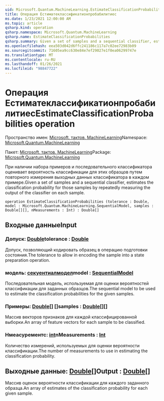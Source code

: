 ```yaml
---
uid: Microsoft.Quantum.MachineLearning.EstimateClassificationProbabilities
title: Операция Естиматеклассификатионпробабилитиес
ms.date: 1/23/2021 12:00:00 AM
ms.topic: article
qsharp.kind: operation
qsharp.namespace: Microsoft.Quantum.MachineLearning
qsharp.name: EstimateClassificationProbabilities
qsharp.summary: Given a set of samples and a sequential classifier, estimates the classification probability for those samples by repeatedly measuring the output of the classifier on each sample.
ms.openlocfilehash: eea503d042d6ffc241186c117a7c02ee72983b09
ms.sourcegitcommit: 71605ea9cc630e84e7ef29027e1f0ea06299747e
ms.translationtype: MT
ms.contentlocale: ru-RU
ms.lasthandoff: 01/26/2021
ms.locfileid: "98847722"
---
```

# <a name="estimateclassificationprobabilities-operation"></a><span data-ttu-id="43fcd-102">Операция Естиматеклассификатионпробабилитиес</span><span class="sxs-lookup"><span data-stu-id="43fcd-102">EstimateClassificationProbabilities operation</span></span>

<span data-ttu-id="43fcd-103">Пространство имен: [Microsoft. тактов. MachineLearning](xref:Microsoft.Quantum.MachineLearning)</span><span class="sxs-lookup"><span data-stu-id="43fcd-103">Namespace: [Microsoft.Quantum.MachineLearning](xref:Microsoft.Quantum.MachineLearning)</span></span>

<span data-ttu-id="43fcd-104">Пакет: [Microsoft. тактов. MachineLearning](https://nuget.org/packages/Microsoft.Quantum.MachineLearning)</span><span class="sxs-lookup"><span data-stu-id="43fcd-104">Package: [Microsoft.Quantum.MachineLearning](https://nuget.org/packages/Microsoft.Quantum.MachineLearning)</span></span>


<span data-ttu-id="43fcd-105">При наличии набора примеров и последовательного классификатора оценивает вероятность классификации для этих образцов путем повторного измерения выходных данных классификатора в каждом примере.</span><span class="sxs-lookup"><span data-stu-id="43fcd-105">Given a set of samples and a sequential classifier, estimates the classification probability for those samples by repeatedly measuring the output of the classifier on each sample.</span></span>

```qsharp
operation EstimateClassificationProbabilities (tolerance : Double, model : Microsoft.Quantum.MachineLearning.SequentialModel, samples : Double[][], nMeasurements : Int) : Double[]
```


## <a name="input"></a><span data-ttu-id="43fcd-106">Входные данные</span><span class="sxs-lookup"><span data-stu-id="43fcd-106">Input</span></span>

### <a name="tolerance--double"></a><span data-ttu-id="43fcd-107">Допуск: [Double](xref:microsoft.quantum.lang-ref.double)</span><span class="sxs-lookup"><span data-stu-id="43fcd-107">tolerance : [Double](xref:microsoft.quantum.lang-ref.double)</span></span>

<span data-ttu-id="43fcd-108">Допуск, позволяющий кодировать образец в операцию подготовки состояния.</span><span class="sxs-lookup"><span data-stu-id="43fcd-108">The tolerance to allow in encoding the sample into a state preparation operation.</span></span>


### <a name="model--sequentialmodel"></a><span data-ttu-id="43fcd-109">модель: [секуентиалмодел](xref:Microsoft.Quantum.MachineLearning.SequentialModel)</span><span class="sxs-lookup"><span data-stu-id="43fcd-109">model : [SequentialModel](xref:Microsoft.Quantum.MachineLearning.SequentialModel)</span></span>

<span data-ttu-id="43fcd-110">Последовательная модель, используемая для оценки вероятностей классификации для заданных образцов.</span><span class="sxs-lookup"><span data-stu-id="43fcd-110">The sequential model to be used to estimate the classification probabilities for the given samples.</span></span>


### <a name="samples--double"></a><span data-ttu-id="43fcd-111">Примеры: [Double](xref:microsoft.quantum.lang-ref.double)[] []</span><span class="sxs-lookup"><span data-stu-id="43fcd-111">samples : [Double](xref:microsoft.quantum.lang-ref.double)[][]</span></span>

<span data-ttu-id="43fcd-112">Массив векторов признаков для каждой классифицированной выборки.</span><span class="sxs-lookup"><span data-stu-id="43fcd-112">An array of feature vectors for each sample to be classified.</span></span>


### <a name="nmeasurements--int"></a><span data-ttu-id="43fcd-113">Нмеасурементс: [int](xref:microsoft.quantum.lang-ref.int)</span><span class="sxs-lookup"><span data-stu-id="43fcd-113">nMeasurements : [Int](xref:microsoft.quantum.lang-ref.int)</span></span>

<span data-ttu-id="43fcd-114">Количество измерений, используемых для оценки вероятности классификации.</span><span class="sxs-lookup"><span data-stu-id="43fcd-114">The number of measurements to use in estimating the classification probability.</span></span>



## <a name="output--double"></a><span data-ttu-id="43fcd-115">Выходные данные: [Double](xref:microsoft.quantum.lang-ref.double)[]</span><span class="sxs-lookup"><span data-stu-id="43fcd-115">Output : [Double](xref:microsoft.quantum.lang-ref.double)[]</span></span>

<span data-ttu-id="43fcd-116">Массив оценок вероятности классификации для каждого заданного образца.</span><span class="sxs-lookup"><span data-stu-id="43fcd-116">An array of estimates of the classification probability for each given sample.</span></span>
